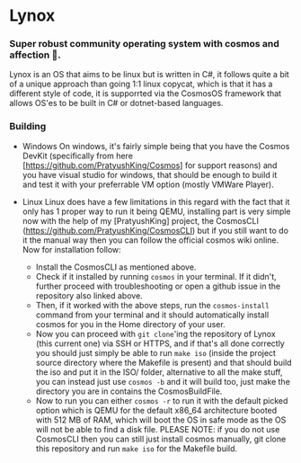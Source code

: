 # Lynox
### Super robust community operating system with cosmos and affection 💖.

Lynox is an OS that aims to be linux but is written in C#, it follows quite a bit of a unique approach than going 1:1 linux copycat, which is that it has a different style of code, it is supporrted via the CosmosOS framework that allows OS'es to be built in C# or dotnet-based languages.

### Building
- Windows
On windows, it's fairly simple being that you have the Cosmos DevKit (specifically from here [https://github.com/PratyushKing/Cosmos] for support reasons) and you have visual studio for windows, that should be enough to build it and test it with your preferrable VM option (mostly VMWare Player).

- Linux
Linux does have a few limitations in this regard with the fact that it only has 1 proper way to run it being QEMU, installing part is very simple now with the help of my [PratyushKing] project, the CosmosCLI (https://github.com/PratyushKing/CosmosCLI) but if you still want to do it the manual way then you can follow the official cosmos wiki online. Now for installation follow:
  - Install the CosmosCLI as mentioned above.
  - Check if it installed by running `cosmos` in your terminal. If it didn't, further proceed with troubleshooting or open a github issue in the repository also linked above.
  - Then, if it worked with the above steps, run the `cosmos-install` command from your terminal and it should automatically install cosmos for you in the Home directory of your user.
  - Now you can proceed with `git clone`'ing the repository of Lynox (this current one) via SSH or HTTPS, and if that's all done correctly you should just simply be able to run `make iso` (inside the project source directory where the Makefile is present) and that should build the iso and put it in the ISO/ folder, alternative to all the make stuff, you can instead just use `cosmos -b` and it will build too, just make the directory you are in contains the CosmosBuildFile.
  - Now to run you can either `cosmos -r` to run it with the default picked option which is QEMU for the default x86_64 architecture booted with 512 MB of RAM, which will boot the OS in safe mode as the OS will not be able to find a disk file.
PLEASE NOTE: if you do not use CosmosCLI then you can still just install cosmos manually, git clone this repository and run `make iso` for the Makefile build.
